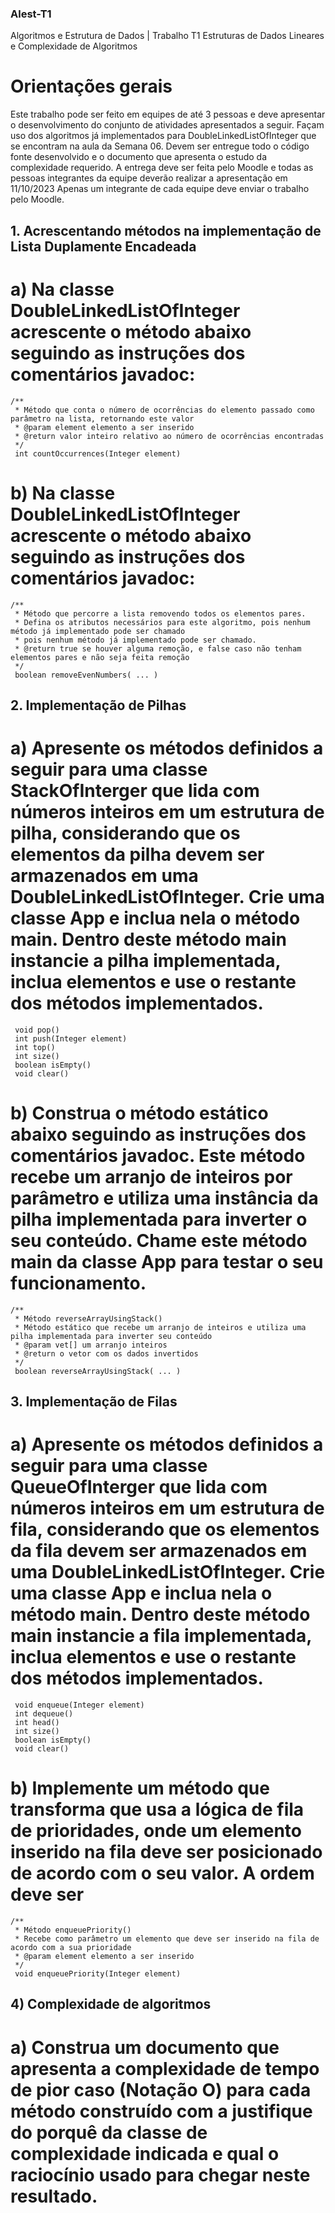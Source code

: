 ### Alest-T1
Algoritmos e Estrutura de Dados | Trabalho T1
Estruturas de Dados Lineares e Complexidade de Algoritmos

# Orientações gerais
Este trabalho pode ser feito em equipes de até 3 pessoas e deve apresentar o desenvolvimento do conjunto de atividades apresentados a seguir.
Façam uso dos algoritmos já implementados para DoubleLinkedListOfInteger que se encontram na aula da Semana 06.
Devem ser entregue todo o código fonte desenvolvido e o documento que apresenta o estudo da complexidade requerido.
A entrega deve ser feita pelo Moodle e todas as pessoas integrantes da equipe deverão realizar a apresentação em 11/10/2023
Apenas um integrante de cada equipe deve enviar o trabalho pelo Moodle. 

## 1. Acrescentando métodos na implementação de Lista Duplamente Encadeada

# a) Na classe DoubleLinkedListOfInteger acrescente o método abaixo seguindo as instruções dos comentários javadoc:

    /**
     * Método que conta o número de ocorrências do elemento passado como parâmetro na lista, retornando este valor
     * @param element elemento a ser inserido 
     * @return valor inteiro relativo ao número de ocorrências encontradas 
     */
     int countOccurrences(Integer element)

# b) Na classe DoubleLinkedListOfInteger acrescente o método abaixo seguindo as instruções dos comentários javadoc:

    /**
     * Método que percorre a lista removendo todos os elementos pares.
     * Defina os atributos necessários para este algoritmo, pois nenhum método já implementado pode ser chamado
     * pois nenhum método já implementado pode ser chamado.
     * @return true se houver alguma remoção, e false caso não tenham elementos pares e não seja feita remoção
     */
     boolean removeEvenNumbers( ... )


## 2. Implementação de Pilhas

# a) Apresente os métodos definidos a seguir para uma classe StackOfInterger que lida com números inteiros em um estrutura de pilha, considerando que os elementos da pilha devem ser armazenados em uma DoubleLinkedListOfInteger. Crie uma classe App e inclua nela o método main. Dentro deste método main instancie a pilha implementada, inclua elementos e use o restante dos métodos implementados.

     void pop()
     int push(Integer element)
     int top()
     int size()
     boolean isEmpty()
     void clear()

# b) Construa o método estático abaixo seguindo as instruções dos comentários javadoc. Este método recebe um arranjo de inteiros por parâmetro e utiliza uma instância da pilha implementada para inverter o seu conteúdo. Chame este método main da classe App para testar o seu funcionamento. 

    /**
     * Método reverseArrayUsingStack()
     * Método estático que recebe um arranjo de inteiros e utiliza uma pilha implementada para inverter seu conteúdo
     * @param vet[] um arranjo inteiros
     * @return o vetor com os dados invertidos
     */
     boolean reverseArrayUsingStack( ... )


## 3. Implementação de Filas
# a) Apresente os métodos definidos a seguir para uma classe QueueOfInterger que lida com números inteiros em um estrutura de fila, considerando que os elementos da fila devem ser armazenados em uma DoubleLinkedListOfInteger. Crie uma classe App e inclua nela o método main. Dentro deste método main instancie a fila implementada, inclua elementos e use o restante dos métodos implementados.

     void enqueue(Integer element)
     int dequeue()
     int head()
     int size()
     boolean isEmpty()
     void clear()
# b) Implemente um método que transforma que usa a lógica de fila de prioridades, onde um elemento inserido na fila deve ser posicionado de acordo com o seu valor. A ordem deve ser 

    /**
     * Método enqueuePriority()
     * Recebe como parâmetro um elemento que deve ser inserido na fila de acordo com a sua prioridade
     * @param element elemento a ser inserido 
     */
     void enqueuePriority(Integer element)

## 4) Complexidade de algoritmos

# a) Construa um documento que apresenta a complexidade de tempo de pior caso (Notação O) para cada método construído com a justifique do porquê da classe de complexidade indicada e qual o raciocínio usado para chegar neste resultado.

